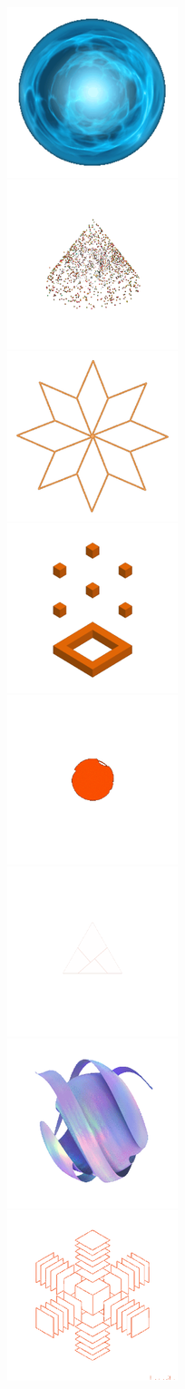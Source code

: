 <div align="center">
<img src="./1.gif" width="300" height="300">
</div>
<div align="center">
<img src="./10_1.gif" width="300" height="300">
</div>
<div align="center">
<img src="./11.gif" width="300" height="300">
</div>
<div align="center">
<img src="./123.gif" width="300" height="300">
</div>
<div align="center">
<img src="./133.gif" width="300" height="300">
</div>
<div align="center">
<img src="./6.gif" width="300" height="300">
</div>
<div align="center">
<img src="./yy3.gif" width="300" height="300">
</div>
<div align="center">
<img src="./222.gif" width="300" height="300">
</div>
